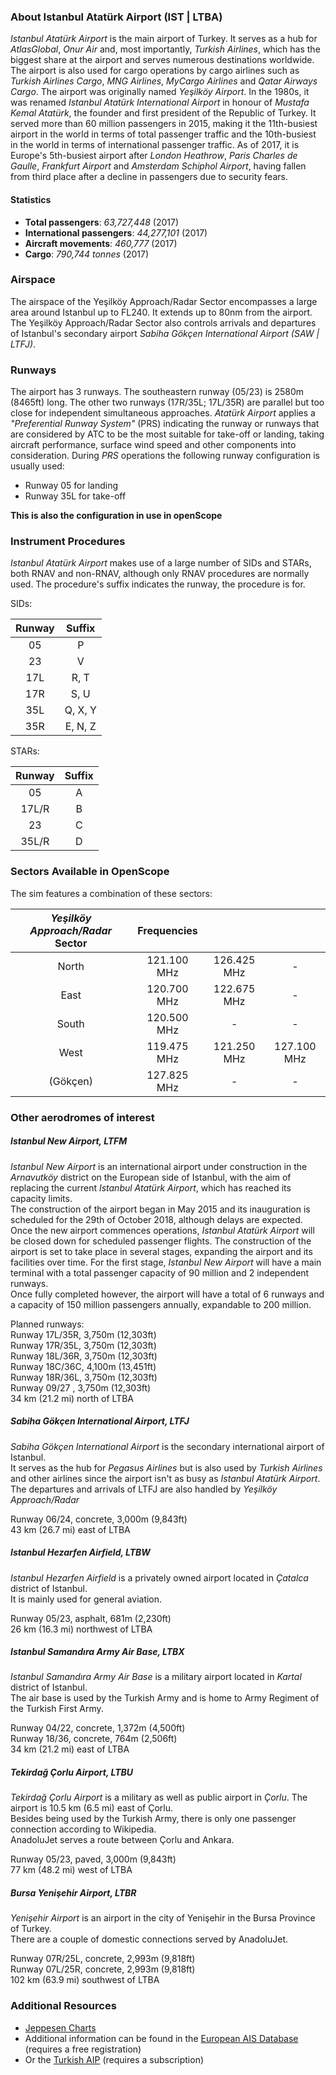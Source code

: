 ### About Istanbul Atatürk Airport (IST | LTBA)
*Istanbul Atatürk Airport* is the main airport of Turkey. It serves as a hub for *AtlasGlobal*, *Onur Air* and, most importantly, *Turkish Airlines*, which has the biggest share at the airport and serves numerous destinations worldwide. The airport is also used for cargo operations by cargo airlines such as *Turkish Airlines Cargo*, *MNG Airlines*, *MyCargo Airlines* and *Qatar Airways Cargo*.
The airport was originally named *Yeşilköy Airport*. In the 1980s, it was renamed *Istanbul Atatürk International Airport* in honour of *Mustafa Kemal Atatürk*, the founder and first president of the Republic of Turkey. It served more than 60 million passengers in 2015, making it the 11th-busiest airport in the world in terms of total passenger traffic and the 10th-busiest in the world in terms of international passenger traffic. As of 2017, it is Europe's 5th-busiest airport after *London Heathrow*, *Paris Charles de Gaulle*, *Frankfurt Airport* and *Amsterdam Schiphol Airport*, having fallen from third place after a decline in passengers due to security fears.

#### Statistics
* **Total passengers**: *63,727,448* (2017)
* **International passengers**: *44,277,101* (2017)
* **Aircraft movements**: *460,777* (2017)
* **Cargo**: *790,744 tonnes* (2017)


### Airspace
The airspace of the Yeşilköy Approach/Radar Sector encompasses a large area around Istanbul up to FL240. It extends up to 80nm from the airport.  
The Yeşilköy Approach/Radar Sector also controls arrivals and departures of Istanbul's secondary airport *Sabiha Gökçen International Airport (SAW | LTFJ)*.


### Runways
The airport has 3 runways. The southeastern runway (05/23) is 2580m (8465ft) long. The other two runways (17R/35L; 17L/35R) are parallel but too close for independent simultaneous approaches. *Atatürk Airport* applies a *"Preferential Runway System"* (PRS) indicating the runway or runways that are considered by ATC to be the most suitable for take-off or landing, taking aircraft performance, surface wind speed and other components into consideration. During *PRS* operations the following runway configuration is usually used:

* Runway 05 for landing
* Runway 35L for take-off

**This is also the configuration in use in openScope**


### Instrument Procedures
*Istanbul Atatürk Airport* makes use of a large number of SIDs and STARs, both RNAV and non-RNAV, although only RNAV procedures are normally used.
The procedure's suffix indicates the runway, the procedure is for.

SIDs:

| Runway |  Suffix  |   
|:------:|:--------:|   
|   05   | P        |   
|   23   | V        |   
|   17L  | R, T     |   
|   17R  | S, U     |   
|   35L  | Q, X, Y  |   
|   35R  | E, N, Z  |   

STARs:

|  Runway  |  Suffix  |   
|:--------:|:--------:|   
|   05     | A        |   
|   17L/R  | B        |   
|   23     | C        |   
|   35L/R  | D        |    


### Sectors Available in OpenScope
The sim features a combination of these sectors:

|     *Yeşilköy Approach/Radar* Sector    | Frequencies       |             |             |
|:---------------------------------------:|:-----------------:|:-----------:|:-----------:|
| North                                   |    121.100 MHz    | 126.425 MHz | -           |
| East                                    |    120.700 MHz    | 122.675 MHz | -           |
| South                                   |    120.500 MHz    | -           | -           |
| West                                    |    119.475 MHz    | 121.250 MHz | 127.100 MHz |
| (Gökçen)                                |    127.825 MHz    | -           | -           |  



### Other aerodromes of interest

##### Istanbul New Airport, LTFM
*Istanbul New Airport*  is an international airport under construction in the *Arnavutköy* district on the European side of Istanbul, with the aim of replacing the current *Istanbul Atatürk Airport*, which has reached its capacity limits.  
The construction of the airport began in May 2015 and its inauguration is scheduled for the 29th of October 2018, although delays are expected. Once the new airport commences operations, *Istanbul Atatürk Airport* will be closed down for scheduled passenger flights. The construction of the airport is set to take place in several stages, expanding the airport and its facilities over time. For the first stage, *Istanbul New Airport* will have a main terminal with a total passenger capacity of 90 million and 2 independent runways.  
Once fully completed however, the airport will have a total of 6 runways and a capacity of 150 million passengers annually, expandable to 200 million.

Planned runways:  
Runway 17L/35R, 3,750m (12,303ft)  
Runway 17R/35L, 3,750m (12,303ft)  
Runway 18L/36R, 3,750m (12,303ft)  
Runway 18C/36C, 4,100m (13,451ft)  
Runway 18R/36L, 3,750m (12,303ft)  
Runway 09/27 , 3,750m (12,303ft)  
34 km (21.2 mi) north of LTBA  

##### Sabiha Gökçen International Airport, LTFJ
*Sabiha Gökçen International Airport* is the secondary international airport of Istanbul.  
It serves as the hub for *Pegasus Airlines* but is also used by *Turkish Airlines* and other airlines since the airport isn't as busy as *Istanbul Atatürk Airport*.  
The departures and arrivals of LTFJ are also handled by *Yeşilköy Approach/Radar*

Runway 06/24, concrete, 3,000m (9,843ft)  
43 km (26.7 mi) east of LTBA  

##### Istanbul Hezarfen Airfield, LTBW
*Istanbul Hezarfen Airfield* is a privately owned airport located in *Çatalca* district of Istanbul.  
It is mainly used for general aviation.

Runway 05/23, asphalt, 681m (2,230ft)  
26 km (16.3 mi) northwest of LTBA  

##### Istanbul Samandıra Army Air Base, LTBX
*Istanbul Samandıra Army Air Base* is a military airport located in *Kartal* district of Istanbul.  
The air base is used by the Turkish Army and is home to Army Regiment of the Turkish First Army.

Runway 04/22, concrete, 1,372m (4,500ft)  
Runway 18/36, concrete, 764m (2,506ft)  
34 km (21.2 mi) east of LTBA  

##### Tekirdağ Çorlu Airport, LTBU
*Tekirdağ Çorlu Airport* is a military as well as public airport in *Çorlu*. The airport is 10.5 km (6.5 mi) east of Çorlu.  
Besides being used by the Turkish Army, there is only one passenger connection according to Wikipedia.  
AnadoluJet serves a route between Çorlu and Ankara.  

Runway 05/23, paved, 3,000m (9,843ft)  
77 km (48.2 mi) west of LTBA  

##### Bursa Yenişehir Airport, LTBR
*Yenişehir Airport* is an airport in the city of Yenişehir in the Bursa Province of Turkey.  
There are a couple of domestic connections served by AnadoluJet.

Runway 07R/25L, concrete, 2,993m (9,818ft)  
Runway 07L/25R, concrete, 2,993m (9,818ft)  
102 km (63.9 mi) southwest of LTBA  


### Additional Resources
* [Jeppesen Charts](http://vau.aero/navdb/chart/LTBA.pdf)  
* Additional information can be found in the [European AIS Database](https://www.ead.eurocontrol.int/fwf-eadbasic/restricted/user/aip/aip_overview.faces) (requires a free registration)  
* Or the [Turkish AIP](http://ssd.dhmi.gov.tr/ANSLogin.aspx?mn=50) (requires a subscription)
